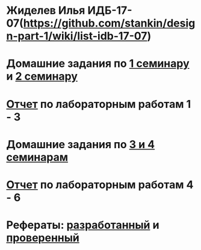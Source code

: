# Жиделев Илья ИДБ-17-07(https://github.com/stankin/design-part-1/wiki/list-idb-17-07)
# Домашние задания по [1 семинару](https://github.com/stankin/design-part-1/wiki/sem1#%D0%93%D0%BE%D1%80%D0%BB%D0%B0%D0%BD%D0%BE%D0%B2%D0%B0-%D0%90%D0%BD%D0%BD%D0%B0-%D0%9A%D0%B0%D0%BC%D1%8B%D1%88%D0%B5%D0%B2%D0%B0-%D0%9C%D0%B0%D1%80%D0%B8%D0%BD%D0%B0) и [2 семинару](https://github.com/stankin/design-part-1/wiki/sem2#%D0%93%D0%BE%D1%80%D0%BB%D0%B0%D0%BD%D0%BE%D0%B2%D0%B0-%D0%90%D0%BD%D0%BD%D0%B0-%D0%9A%D0%B0%D0%BC%D1%8B%D1%88%D0%B5%D0%B2%D0%B0-%D0%9C%D0%B0%D1%80%D0%B8%D0%BD%D0%B0)
# [Отчет](https://github.com/zomb009/Jidelev.github.io/wiki/%D0%9B%D0%B0%D0%B1%D0%BE%D1%80%D0%B0%D1%82%D0%BE%D1%80%D0%BD%D1%8B%D0%B5-%D1%80%D0%B0%D0%B1%D0%BE%D1%82%D1%8B-1,-2,-3) по лабораторным работам 1 - 3
# Домашние задания по [3 и 4 семинарам](https://github.com/GorlanovaAV/gorlanovaAV.github.io/wiki/Business-game)
# [Отчет](https://github.com/zomb009/Jidelev.github.io/wiki/%D0%9B%D0%B0%D0%B1%D0%BE%D1%80%D0%B0%D1%82%D0%BE%D1%80%D0%BD%D1%8B%D0%B5-%D1%80%D0%B0%D0%B1%D0%BE%D1%82%D1%8B-4,-5,-6) по лабораторным работам 4 - 6
# Рефераты: [разработанный](https://github.com/stankin/design-part-1/wiki/exam04-3) и [проверенный]()
